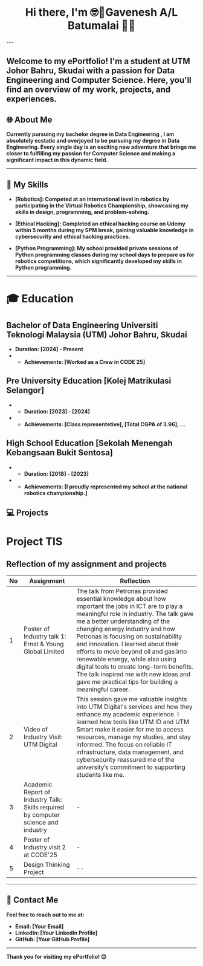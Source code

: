 <div align="center">
  <h1>Hi there, I'm <strong>🤓🥸Gavenesh A/L Batumalai</strong> 👋👋</h1>
</div> 
---

##  Welcome to my ePortfolio! I'm a **student at UTM Johor Bahru, Skudai** with a passion for **Data Engineering and Computer Science**. Here, you'll find an overview of my work, projects, and experiences.

<div align="left">
  <h2>🌐<strong> About Me</h2>
</div>

Currently pursuing my bachelor degree in Data Engineering , I am absolutely ecstatic and overjoyed to be pursuing my degree in Data Engineering. Every single day is an exciting new adventure that brings me closer to fulfilling my passion for Computer Science and making a significant impact in this dynamic field.

---

## 📝 My Skills

- **[Robotics]**:           Competed at an international level in robotics by participating in the Virtual Robotics Championship, showcasing my skills in 
                            design, programming, and problem-solving.
  
- **[Ethical Hacking]**:    Completed an ethical hacking course on Udemy within 5 months during my SPM break, gaining valuable knowledge in cybersecurity and 
                            ethical hacking practices.
  
- **[Python Programming]**: My school provided private sessions of Python programming classes during my school days to prepare us for robotics competitions, which significantly developed my skills in Python programming.

---
# 🎓 Education 
  ## Bachelor of Data Engineering **Universiti Teknologi Malaysia (UTM) Johor Bahru, Skudai**
  - **Duration**: [2024] - Present
  - - **Achievements**: [Worked as a Crew in CODE 25]
   
   ## Pre University Education **[Kolej Matrikulasi Selangor]**
  - - **Duration**: [2023] - [2024]
  - - **Achievements**: [Class representetive], [Total CGPA of 3.96], ...

  ## High School Education **[Sekolah Menengah Kebangsaan Bukit Sentosa]**
  - - **Duration**: [2018] - [2023]
  - - **Achievements**: [I proudly represented my school at the national robotics championship.]

## 💻 Projects

# Project TIS  

## Reflection of my assignment and projects  

| No | Assignment                                                                                     | Reflection                                                                                                                                                                                                                                                                                                                                                                                                                                                                                      |
|----|------------------------------------------------------------------------------------------------|--------------------------------------------------------------------------------------------------------------------------------------------------------------------------------------------------------------------------------------------------------------------------------------------------------------------------------------------------------------------------------------------------------------------------------------------------------------------------------------------------|
| 1  | Poster of Industry talk 1: Ernst & Young Global Limited                                                           | The talk from Petronas provided essential knowledge about how important the jobs in ICT are to play a meaningful role in industry. The talk gave me a better understanding of the changing energy industry and how Petronas is focusing on sustainability and innovation. I learned about their efforts to move beyond oil and gas into renewable energy, while also using digital tools to create long-term benefits. The talk inspired me with new ideas and gave me practical tips for building a meaningful career. |
| 2  | Video of Industry Visit: UTM Digital                                                         | This session gave me valuable insights into UTM Digital's services and how they enhance my academic experience. I learned how tools like UTM ID and UTM Smart make it easier for me to access resources, manage my studies, and stay informed. The focus on reliable IT infrastructure, data management, and cybersecurity reassured me of the university’s commitment to supporting students like me.                                                                                     |
| 3  | Academic Report of Industry Talk: Skills required by computer science and industry            | -                                                                                                                                                                                                                                                                                                                                                                                                                                                                                                |
| 4  | Poster of Industry visit 2 at CODE'25                                                        | -                                                                                                                                                                                                                                                                                                                                                                                                                                                                                                |
| 5  | Design Thinking Project                                                                      | --                                                                                                                                                                                                                                                                                                                                                                                                                                                                                               |


---

## 📧 Contact Me

Feel free to reach out to me at:
- **Email**: [Your Email]
- **LinkedIn**: [Your LinkedIn Profile]
- **GitHub**: [Your GitHub Profile]

---

Thank you for visiting my ePortfolio! 😊
